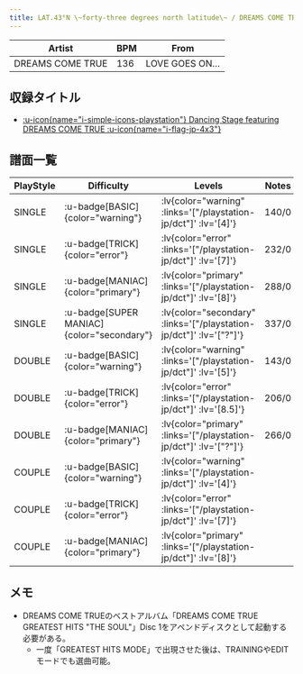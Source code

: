 ```yaml
---
title: LAT.43°N \~forty-three degrees north latitude\~ / DREAMS COME TRUE
---
```


|Artist|BPM|From|
|------|---|----|
|DREAMS COME TRUE|136|LOVE GOES ON…|

## 収録タイトル

- [ :u-icon{name="i-simple-icons-playstation"} Dancing Stage featuring DREAMS COME TRUE :u-icon{name="i-flag-jp-4x3"} ](/playstation-jp/dct)

## 譜面一覧

|PlayStyle|Difficulty|Levels|Notes|Movie|
|---------|----------|------|-----|-----|
|SINGLE| :u-badge[BASIC]{color="warning"} | :lv{color="warning" :links='["/playstation-jp/dct"]' :lv='[4]'} |140/0||
|SINGLE| :u-badge[TRICK]{color="error"} | :lv{color="error" :links='["/playstation-jp/dct"]' :lv='[7]'} |232/0||
|SINGLE| :u-badge[MANIAC]{color="primary"} | :lv{color="primary" :links='["/playstation-jp/dct"]' :lv='[8]'} |288/0||
|SINGLE| :u-badge[SUPER MANIAC]{color="secondary"} | :lv{color="secondary" :links='["/playstation-jp/dct"]' :lv='["?"]'} |337/0||
|DOUBLE| :u-badge[BASIC]{color="warning"} | :lv{color="warning" :links='["/playstation-jp/dct"]' :lv='[5]'} |143/0||
|DOUBLE| :u-badge[TRICK]{color="error"} | :lv{color="error" :links='["/playstation-jp/dct"]' :lv='[8.5]'} |206/0||
|DOUBLE| :u-badge[MANIAC]{color="primary"} | :lv{color="primary" :links='["/playstation-jp/dct"]' :lv='["?"]'} |266/0||
|COUPLE| :u-badge[BASIC]{color="warning"} | :lv{color="warning" :links='["/playstation-jp/dct"]' :lv='[4]'} |||
|COUPLE| :u-badge[TRICK]{color="error"} | :lv{color="error" :links='["/playstation-jp/dct"]' :lv='[7]'} |||
|COUPLE| :u-badge[MANIAC]{color="primary"} | :lv{color="primary" :links='["/playstation-jp/dct"]' :lv='[8]'} |||

## メモ

- DREAMS COME TRUEのベストアルバム「DREAMS COME TRUE GREATEST HITS "THE SOUL"」Disc 1をアペンドディスクとして起動する必要がある。
  - 一度「GREATEST HITS MODE」で出現させた後は、TRAININGやEDITモードでも選曲可能。
